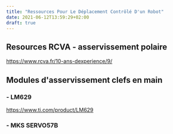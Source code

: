 ```yaml
---
title: "Ressources Pour Le Déplacement Contrôlé D'un Robot"
date: 2021-06-12T13:59:29+02:00
draft: true
---
```


## Resources RCVA - asservissement polaire

https://www.rcva.fr/10-ans-dexperience/9/


## Modules d'asservissement clefs en main

### - LM629
https://www.ti.com/product/LM629

### - MKS SERVO57B
